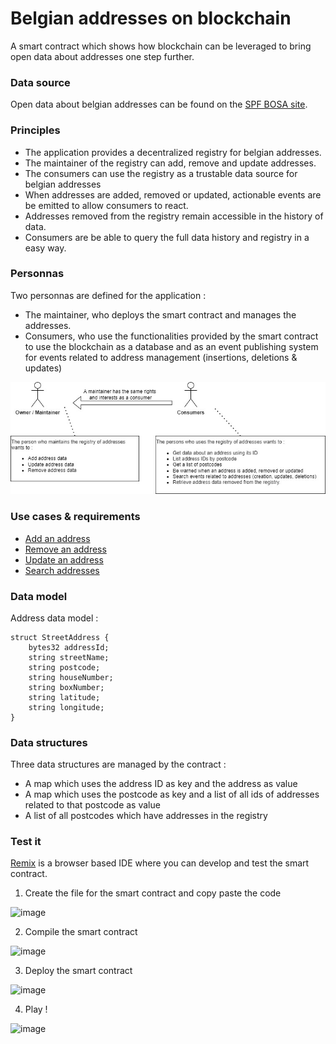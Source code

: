 # Belgian addresses on blockchain
A smart contract which shows how blockchain can be leveraged to bring open data about addresses one step further.

### Data source

Open data about belgian addresses can be found on the [SPF BOSA site](https://opendata.bosa.be/index.fr.html).

### Principles

- The application provides a decentralized registry for belgian addresses.
- The maintainer of the registry can add, remove and update addresses.
- The consumers can use the registry as a trustable data source for belgian addresses
- When addresses are added, removed or updated, actionable events are be emitted to allow consumers to react.
- Addresses removed from the registry remain accessible in the history of data.
- Consumers are be able to query the full data history and registry in a easy way.

### Personnas

Two personnas are defined for the application :

- The maintainer, who deploys the smart contract and manages the addresses.
- Consumers, who use the functionalities provided by the smart contract to use the blockchain as a database and as an event publishing system for events related to address management (insertions, deletions & updates)

![](./documentation/images/poc_blockchain_addresses-Personnas.jpg)

### Use cases & requirements

- [Add an address](./documentation/add_address.md)
- [Remove an address](./documentation/rm_address.md)
- [Update an address](./documentation/upd_address.md)
- [Search addresses](./documentation/search_address.md)

### Data model

Address data model :

```
struct StreetAddress { 
    bytes32 addressId;
    string streetName;
    string postcode;
    string houseNumber;
    string boxNumber;
    string latitude;
    string longitude;
}
```

### Data structures

Three data structures are managed by the contract :
- A map which uses the address ID as key and the address as value
- A map which uses the postcode as key and a list of all ids of addresses related to that postcode as value
- A list of all postcodes which have addresses in the registry

### Test it

[Remix](https://remix.ethereum.org/) is a browser based IDE where you can develop and test the smart contract.

1. Create the file for the smart contract and copy paste the code

![image](https://user-images.githubusercontent.com/50517783/159490577-39546d32-2538-4808-9006-f3cfe6c4d522.png)

2. Compile the smart contract

![image](https://user-images.githubusercontent.com/50517783/159490714-f8604caf-4e0f-4a50-9b74-59a5635c163f.png)

3. Deploy the smart contract

![image](https://user-images.githubusercontent.com/50517783/159490913-f955aa2c-9e85-419b-a5b4-cea25195be35.png)

4. Play !

![image](https://user-images.githubusercontent.com/50517783/159491477-512a0bee-1836-4d50-81eb-c8cbf2d9c14f.png)

